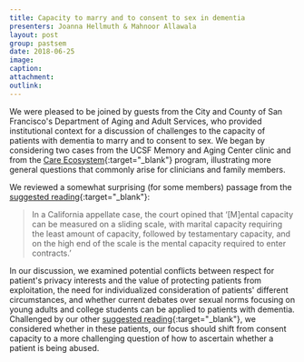 ```yaml
---
title: Capacity to marry and to consent to sex in dementia
presenters: Joanna Hellmuth & Mahnoor Allawala
layout: post
group: pastsem
date: 2018-06-25
image: 
caption: 
attachment:
outlink: 
---
```


We were pleased to be joined by guests from the City and County of San Francisco's Department of Aging and Adult Services, who provided institutional context for a discussion of challenges to the capacity of patients with dementia to marry and to consent to sex. We began by considering two cases from the UCSF Memory and Aging Center clinic and from the [Care Ecosystem](http://careecosystem.org){:target="\_blank"} program, illustrating more general questions that commonly arise for clinicians and family members. 

We reviewed a somewhat surprising (for some members) passage from the [suggested reading](http://jaapl.org/content/45/3/292){:target="\_blank"}:

> In a California appellate case, the court opined that ‘[M]ental capacity can be measured on a sliding 
> scale, with marital capacity requiring the least amount of capacity, followed by testamentary capacity,
> and on the high end of the scale is the mental capacity required to enter contracts.’

In our discussion, we examined potential conflicts between respect for patient's privacy interests and the value of protecting patients from exploitation, the need for individualized consideration of patients' different circumstances, and whether current debates over sexual norms focusing on young adults and college students can be applied to patients with dementia. Challenged by our other [suggested reading](https://www.thehastingscenter.org/sex-consent-and-dementia/){:target="\_blank"}, we considered whether in these patients, our focus should shift from consent capacity to a more challenging question of how to ascertain whether a patient is being abused.